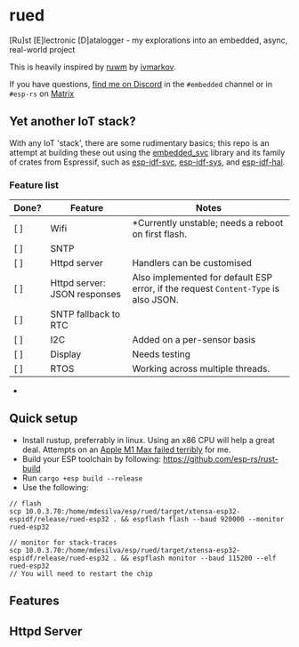 # rued
[Ru]st [E]lectronic [D]atalogger - my explorations into an embedded, async, real-world project

This is heavily inspired by [ruwm](https://github.com/ivmarkov/ruwm) by [ivmarkov](https://github.com/ivmarkov).

If you have questions, [find me on Discord](https://discord.gg/rust-lang-community) in the `#embedded` channel or in `#esp-rs` on [Matrix](https://matrix.to/#/#esp-rs:matrix.org)

## Yet another IoT stack?

With any IoT 'stack', there are some rudimentary basics; this repo is an attempt at building these out using the [embedded_svc](https://github.com/esp-rs/embedded-svc) library and its family of crates from Espressif, such as [esp-idf-svc](https://github.com/esp-rs/esp-idf-svc), [esp-idf-sys](https://github.com/esp-rs/esp-idf-sys), and [esp-idf-hal](https://github.com/esp-rs/esp-idf-hal).

### Feature list

| Done? | Feature | Notes |
|-----|---|---|
| [ ] | Wifi | *Currently unstable; needs a reboot on first flash. |
| [ ] | SNTP |  |
| [ ] | Httpd server | Handlers can be customised |
| [ ] | Httpd server: JSON responses | Also implemented for default ESP error, if the request `Content-Type` is also JSON. |
| [ ] | SNTP fallback to RTC |  |
| [ ] | I2C | Added on a per-sensor basis |
| [ ] | Display | Needs testing |
| [ ] | RTOS | Working across multiple threads. |

- [P]: pending.


## Quick setup

- Install rustup, preferrably in linux.  Using an x86 CPU will help a great deal. Attempts on an [Apple M1 Max failed terribly](https://desilva.io/posts/rust-for-embedded-is-better-on-x86) for me.
- Build your ESP toolchain by following: https://github.com/esp-rs/rust-build
- Run `cargo +esp build --release`
- Use the following:

```
// flash
scp 10.0.3.70:/home/mdesilva/esp/rued/target/xtensa-esp32-espidf/release/rued-esp32 . && espflash flash --baud 920000 --monitor rued-esp32

// monitor for stack-traces
scp 10.0.3.70:/home/mdesilva/esp/rued/target/xtensa-esp32-espidf/release/rued-esp32 . && espflash monitor --baud 115200 --elf rued-esp32
// You will need to restart the chip
```


## Features


## Httpd Server
